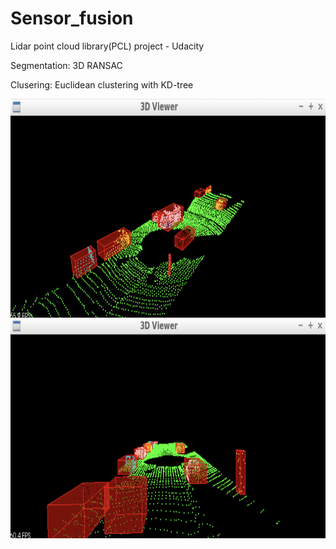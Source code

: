 # Sensor_fusion

Lidar point cloud library(PCL) project - Udacity 

Segmentation: 3D RANSAC

Clusering: Euclidean clustering with KD-tree




<img src="lidar1.png" width="600" height="350">
<img src="lidar2.png" width="600" height="350">
<!--
<>![](lidar1.png)
<>![](lidar2.png)
-->

